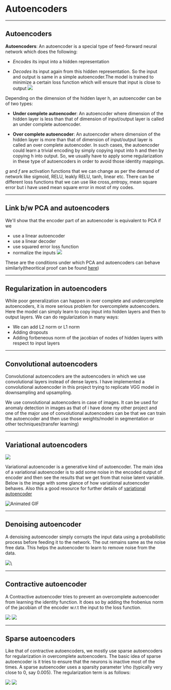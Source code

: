 # Autoencoders
---
## Autoencoders
**Autoencoders**: An autoencoder is a special type of feed-forward neural network which does the following:

-  *Encodes* its input into a hidden representation

-  *Decodes* its input again from this hidden representation.
So the input and output is same in a simple autoencoder.The model is trained to minimize a certain loss function which will ensure that input is close to output
![](https://lh6.googleusercontent.com/kohYji2VOZmTHMvCizq0crmFdnJPghFJPWCh4U8FjP1wE_QYG93d_Q-qm4UGrEFZP_PORT-vVkwalztc1-Sj58uWWRmqJs8eta3fiq6B4CwTixFy6cbs8NP5Uf5yi8_RVIz6hKTH)

Depending on the dimension of the hidden layer h, an autoencoder can be of two types:

- **Under complete autoencoder**: An autoencoder where dimension of the hidden layer is less than that of dimension of input/output layer is called an under complete autoencoder.

- **Over complete autoencoder**: An autoencoder where dimension of the hidden layer is more than that of dimension of input/output layer is called an over complete autoencoder. In such cases, the autoencoder could learn a trivial encoding by simply copying input into h and then by copying h into output. So, we usually have to apply some regularization in these type of autoencoders in order to avoid those identity mappings.

*g* and *f* are activation functions that we can change as per the demand of network like sigmoid, RELU, leakly RELU, tanh, linear etc. There can be different loss functions that we can use like cross_entropy, mean square error but i have used mean square error in most of my codes.

---
## Link b/w PCA and autoencoders
We'll show that the encoder part of an autoencoder is equivalent to PCA if we 

- use a linear autoencoder
- use a linear decoder
- use squared error loss function
- normalize the inputs 
**![](https://lh5.googleusercontent.com/k5GJGRI4Qyf-0SL-6PYxTzVFUWTcMMQhrsI8q14bfVwGRJmPSEH4TMnvxlGdeMIcJBaRfLlyg4GL4jdkaDLkh5AaEieHpmZBxCdJEtEf2ly5Mp5g7L2UtFYvkPZUXQ972SzNOlOw)**

These are the conditions under which PCA and autoencoders can behave similarly(theoritical proof can be found [here](https://www.youtube.com/watch?v=0ZQxPIwuA4o&list=PLyqSpQzTE6M9gCgajvQbc68Hk_JKGBAYT&index=53))

---
## Regularization in autoencoders
While poor generalization can happen in over complete and undercomplete autoencoders, it is more serious problem for overcomplete autoencoders. Here the model can simply learn to copy input into hidden layers and then to output layers. We can do regularization in many ways:


- We can add L2 norm or L1 norm
- Adding dropouts
- Adding forbeneous norm of the jacobian of nodes of hidden layers with respect to input layers

---
## Convolutional autoencoders
Convolutional autoencoders are the autoencoders in which we use convolutional layers instead of dense layers. I have implemented a convolutional autoencoder in this project trying to replicate VGG model in downsampling and upsampling.

We use convolutional autoencoders in case of images. It can be used for anomaly detection in images as that of i have done my other project and one of the major use of convolutional autoencoders can be that we can train the autoencoder and then use those weights/model in segmentation or other techniques(transfer learning)


---
## Variational autoencoders
![](https://lh4.googleusercontent.com/TMmPiAbkBu0Q_CJhkXw5nw_-mEsQP92ngGck-QR5PuRuoMSF9oG4IxWH7wmW2Hb2mxRHy072CH5BsbxgaLBHlCQtVkHnHrjCVRNEeNgypaqqaU7Lb8zi-v5WHb4NUvYY98Ulu6vD)

Variational autoencoder is a generative kind of autoencoder. The main idea of a variational autoencoder is to add some noise in the encoded output of encoder and then see the results that we get from that noise latent variable. Below is the image with some glance of how variational autoencoder behaves. Also this a good resource for further details of [variational autoencoder](https://jaan.io/what-is-variational-autoencoder-vae-tutorial/)


![Animated GIF](https://media.giphy.com/media/26ufgj5LH3YKO1Zlu/giphy.gif)

---
## Denoising autoencoder

A denoising autoencoder simply corrupts the input data using a probabilistic process before feeding it to the network. The out remains same as the noise free data. This helps the autoencoder to learn to remove noise from the data.


**![](https://lh4.googleusercontent.com/3M7OZ5v4uicxmLsb-iWZOyCTgCYZjFR38AmMCJtKucXVHAmHcT-KWfeQb9nI0dETZFJuQBPE4TJDPWDYsZdSFlKYKPmehapzRdJQgzxiPC9fwh-wky74Pc1o6MYNdwBxdnff_5Ty)**\


---
## Contractive autoencoder
A Contractive autoencoder tries to prevent an overcomplete autoencoder from learning the identity function. It does so by adding the frobenius norm of the  jacobian of the encoder w.r.t the input to the loss function.

**![](https://lh3.googleusercontent.com/CCwwNWDkljS8VJx5xliVFBE9ZwW8hTQrsy89AoK7R3UIaiF_1K76aqWwZMqWTJbIaRz_xjBe_CS8CxKGoorFMqQhpxYfoxj1DDZS9Kc1x1xDIb9VhiKyMypdkNfyW81bll-I95-8)**
**![](https://lh6.googleusercontent.com/_iKun7RWkUthafeaZ6UBNj4DRtzORAe8LhcE3PrAUNB-z-ZXb6I9nSOTMKppfpkbcdN_r63nQVwHgVS6PXTLDERhnRaZYNKOcq4U1xzNorm002Vmlp84923mXOEVclbzBZ18Sd23)**

---
## Sparse autoencoders
Like that of contractive autoencoders, we mostly use sparse autoencoders for regularization in overcomplete autoencoders. The basic idea of sparse autoencoder is it tries to ensure that the neurons is inactive most of the times. A sparse autoencoder uses a sparsity parameter \rho (typically very close to 0, say 0.005). The regularization term is as follows:

**![](https://lh5.googleusercontent.com/AFzShBO3nTR_l-XtM76eHBnf2j4X2OUuZ7fw2uZ0AfZtUqDt1s7je0xjqyy0gaGbly2k4taW_rlmNS2dwdGeT2ohQwfy68DXJc76Hqr9Z8ee31a8JXArHszdL2gXnctCAn8bo9Lm)**
**![](https://lh5.googleusercontent.com/BykFRQ137HHeN_UeZtfRDDa7T-Ztr70y-mUj5i3ZMIIsDsGTcu1jfvPcEAyE7GUPcEp6cFMypPJchVVGJ6dC_PDyTFXgSp4747UPw2TnODhPp_ftWvIOt6yxzKucn_hjQtFMRlCw)**
